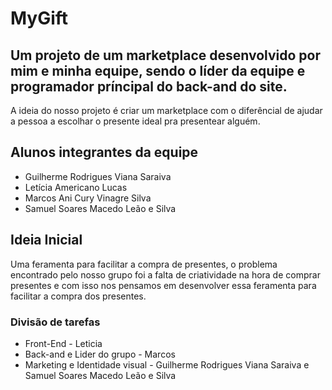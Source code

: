 # MyGift

## Um projeto de um marketplace desenvolvido por mim e minha equipe, sendo o líder da equipe e programador príncipal do back-and do site.

A ideia do nosso projeto é criar um marketplace com o diferêncial de ajudar a pessoa a escolhar o presente ideal pra presentear alguém.

## Alunos integrantes da equipe

* Guilherme Rodrigues Viana Saraiva
* Letícia Americano Lucas
* Marcos Ani Cury Vinagre Silva
* Samuel Soares Macedo Leão e Silva

## Ideia Inicial

Uma feramenta para facilitar a compra de presentes, o problema encontrado pelo nosso grupo foi a falta de criatividade na hora de comprar presentes e com isso nos pensamos em desenvolver essa feramenta para facilitar a compra dos presentes. 

### Divisão de tarefas

* Front-End - Leticia
* Back-and e Lider do grupo - Marcos
* Marketing e Identidade visual - Guilherme Rodrigues Viana Saraiva e Samuel Soares Macedo Leão e Silva
